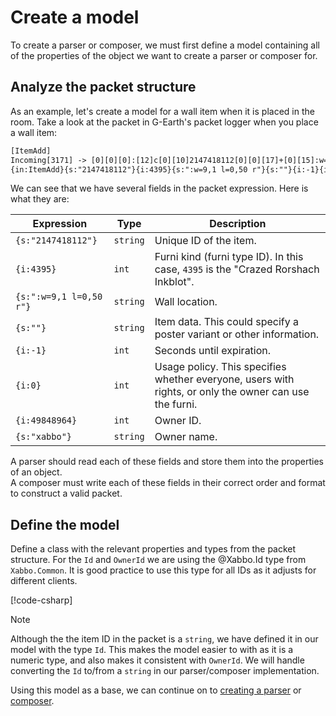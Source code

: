 # Create a model

To create a parser or composer, we must first define a model containing
all of the properties of the object we want to create a parser or composer for.

## Analyze the packet structure

As an example, let's create a model for a wall item when it is placed in the room.
Take a look at the packet in G-Earth's packet logger when you place a wall item:

```txt
[ItemAdd]
Incoming[3171] -> [0][0][0]:[12]c[0][10]2147418112[0][0][17]+[0][15]:w=9,1 l=0,50 r[0][0]ÿÿÿÿ[0][0][0][0][2]ø¢[132][0][5]xabbo[10]
{in:ItemAdd}{s:"2147418112"}{i:4395}{s:":w=9,1 l=0,50 r"}{s:""}{i:-1}{i:0}{i:49848964}{s:"xabbo"}
```

We can see that we have several fields in the packet expression. Here is what they are:

| Expression              | Type     | Description
| ----------------------- | -------- | -----------
| `{s:"2147418112"}`      | `string` | Unique ID of the item.
| `{i:4395}`              | `int`    | Furni kind (furni type ID). In this case, `4395` is the "Crazed Rorshach Inkblot".
| `{s:":w=9,1 l=0,50 r"}` | `string` | Wall location.
| `{s:""}`                | `string` | Item data. This could specify a poster variant or other information.
| `{i:-1}`                | `int`    | Seconds until expiration.
| `{i:0}`                 | `int`    | Usage policy. This specifies whether everyone, users with rights, or only the owner can use the furni.
| `{i:49848964}`          | `int`    | Owner ID.
| `{s:"xabbo"}`           | `string` | Owner name.

A parser should read each of these fields and store them into the properties of an object.\
A composer must write each of these fields in their correct order and format to construct a valid packet.

## Define the model

Define a class with the relevant properties and types from the packet structure.
For the `Id` and `OwnerId` we are using the @Xabbo.Id type from `Xabbo.Common`. It is good
practice to use this type for all IDs as it adjusts for different clients.

[!code-csharp[](~/src/examples/parser-composer/WallItem.cs?range=13,19,21-28,68)]

> [!NOTE]
> Although the the item ID in the packet is a `string`, we have defined it in our model with the type `Id`. This makes the model easier to with as it is a numeric type, and also makes it consistent with `OwnerId`. We will handle converting the `Id` to/from a `string` in our parser/composer implementation.

Using this model as a base, we can continue on to [creating a parser](create-a-parser.md) or [composer](create-a-composer.md).